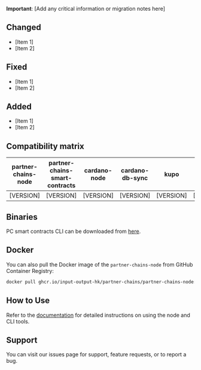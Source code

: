 **Important**: [Add any critical information or migration notes here]

## Changed

* [Item 1]
* [Item 2]

## Fixed

* [Item 1]
* [Item 2]

## Added

* [Item 1]
* [Item 2]

## Compatibility matrix
| partner-chains-node | partner-chains-smart-contracts | cardano-node | cardano-db-sync | kupo | ogmios |
| -------------------- | -------------------------------- | --------------- | ------------------ | ----- | ------- |
| [VERSION]           | [VERSION]                        | [VERSION]       | [VERSION]          | [VERSION] | [VERSION] |

## Binaries

PC smart contracts CLI can be downloaded from [here](https://github.com/input-output-hk/partner-chains-smart-contracts).

## Docker

You can also pull the Docker image of the `partner-chains-node` from GitHub Container Registry:

```bash
docker pull ghcr.io/input-output-hk/partner-chains/partner-chains-node:[VERSION]
```

## How to Use

Refer to the [documentation](https://github.com/input-output-hk/partner-chains/tree/[VERSION]/docs/user-guides) for detailed instructions on using the node and CLI tools.

## Support

You can visit our issues page for support, feature requests, or to report a bug.
